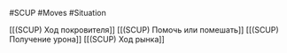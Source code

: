 #SCUP #Moves #Situation 

[[(SCUP) Ход покровителя]]
[[(SCUP) Помочь или помешать]]
[[(SCUP) Получение урона]]
[[(SCUP) Ход рынка]]